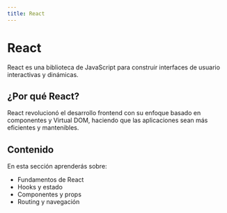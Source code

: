 ```yaml
---
title: React
---
```


# React

React es una biblioteca de JavaScript para construir interfaces de usuario interactivas y dinámicas.

## ¿Por qué React?

React revolucionó el desarrollo frontend con su enfoque basado en componentes y Virtual DOM, haciendo que las aplicaciones sean más eficientes y mantenibles.

## Contenido

En esta sección aprenderás sobre:

- Fundamentos de React
- Hooks y estado
- Componentes y props
- Routing y navegación
